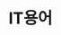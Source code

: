 ---
layout: "writing_by_category"
category: "IT용어"

# url에 대문자 섞이면 post와 연결이 안됨
permalink: "/writing/category/IT용어/"
header-img: "assets/owner/hero/archive-bg.jpg"

title: "IT용어"
---